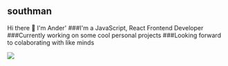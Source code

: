 ## southman
Hi there 👋
I'm Ander'
###I'm a JavaScript, React Frontend Developer 
###Currently working on some cool personal projects
###Looking forward to colaborating with like minds

![](https://media.giphy.com/media/3E2cPlvPv37TkNPmNk/giphy.gif)





